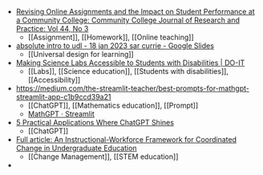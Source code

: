 - [Revising Online Assignments and the Impact on Student Performance at a Community College: Community College Journal of Research and Practice: Vol 44, No 3](https://www.tandfonline.com/doi/abs/10.1080/10668926.2018.1564089?journalCode=ucjc20)
	- [[Assignment]], [[Homework]], [[Online teaching]]
- [absolute intro to udl - 18 jan 2023 sar currie - Google Slides](https://docs.google.com/presentation/d/1LHklQzNC5fcuFPeU3tGpxtAcohnXshLCgkok_HFid58/mobilepresent#slide=id.g4dfce81f19_0_45)
	- [[Universal design for learning]]
- [Making Science Labs Accessible to Students with Disabilities | DO-IT](https://www.washington.edu/doit/making-science-labs-accessible-students-disabilities)
	- [[Labs]], [[Science education]], [[Students with disabilities]], [[Accessibility]]
- https://medium.com/the-streamlit-teacher/best-prompts-for-mathgpt-streamlit-app-c1b9ccd39a21
	- [[ChatGPT]], [[Mathematics education]], [[Prompt]]
	- [MathGPT · Streamlit](https://mathgpt.streamlit.app/)
- [5 Practical Applications Where ChatGPT Shines](https://thealgorithmicbridge.substack.com/p/5-practical-applications-where-chatgpt)
	- [[ChatGPT]]
- [Full article: An Instructional-Workforce Framework for Coordinated Change in Undergraduate Education](https://www.tandfonline.com/doi/full/10.1080/00091383.2023.2151809?utm_source=pocket_mylist)
	- [[Change Management]], [[STEM education]]
-